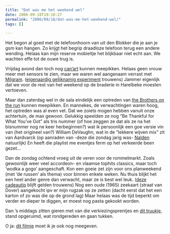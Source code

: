 ```yaml
---
title: "Dat was me het weekend wel"
date: 2006-09-18T19:10:27
permalink: "2006/09/18/dat-was-me-het-weekend-wel/"
tags: []

---
```

Het begon al goed met de telefoonhoorn van uit den Blokker die je aan je gsm kan hangen. Zo krijgt het begrip draadloze telefoon terug een andere wending. Helaas kan mijn reserve mobieltje het blijkbaar niet echt aan. We wachten effe tot de ouwe trug is.

Vrijdag avond dan toch nog [can’art](http://www.canart.tk/ "http://www.canart.tk/") kunnen meepikken. Helaas geen vrouw meer met sensors te zien, maar we waren wel aangenaam verrast met [Milgram](http://myspace.com/milgram "http://myspace.com/milgram"). ([eigenaardig gelijknamig experiment](http://nl.wikipedia.org/wiki/Milgram_experiment "http://nl.wikipedia.org/wiki/Milgram_experiment") trouwens) Jammer eigenlijk dat we voor de rest van het weekend op de braderie in Harelbeke moesten vertoeven.

Maar dan zaterdag wel in de sala eindelijk een optreden van [the Brothers on the run](http://www.brothersontherun.be/ "http://www.brothersontherun.be") kunnen meepikken. En mannekes, de verwachtingen waren hoog, het optreden was al even vet. Dat we zoiets mogen hebben vanuit onze achtertuin, de max gewoon. Gelukkig speelden ze nog “Be Thankful for What You’ve Got” als tris nummer (of hoe zeggen ze dat als ze na het bisnummer nog ne keer herbeginnen?) wat ik persoonlijk een goe versie vin van (het origineel van?) William DeVaughn, wat in de “lekkere wijven mix” zit van Aardvarck (op aanraden van -deze die zondag jarig was- [Nalden](http://www.nalden.net/ "http://www.nalden.net") natuurlijk) En heeft die playlist me eventjes ferm op het verkeerde been gezet…

Dan de zondag ochtend vroeg uit de veren voor de rommelmarkt. Zoals gewoonlijk weer veel accordeon- en vlaamse tophits classics, maar toch ‘wodka a gogo’ aangeschaft. Kon een goeie zet zijn voor ons planweekend (met ‘de russen’ als thema) voor binnen enkele weken. Nu thuis blijkt het een heel ander genre dan verwacht, maar ze is best wel leuk. ([deze cadeautip](http://www.musicstorekoeln.de/nl/global/0_0_G_0_DJE0001390-000/0/0/0/detail/musicstore.html "http://www.musicstorekoeln.de/nl/global/0_0_G_0_DJE0001390-000/0/0/0/detail/musicstore.html") blijft gelden trouwens) Nog een oude (1965) zeekaart (straat van Dover) aangekocht ipv er mijn rugzak op ze zetten (dacht eerst dat het een karton of zo was die op de grond lag) Maar helaas was de tijd beperkt om verder en dieper te diggen, er moest nog pasta gekookt worden.

Dan ’s middags zitten gieren met van die verkiezingsprentjes en [dit truukje](http://mightyillusions.blogspot.com/2006/09/tutorial-make-smiling-person-look.html "http://mightyillusions.blogspot.com/2006/09/tutorial-make-smiling-person-look.html"), stand opgeruimd, wat rondgereden en gaan tukken.

O ja: [dit filmje](http://feeds.feedburner.com/~r/Neatorama/~3/23229883/ "http://feeds.feedburner.com/~r/Neatorama/~3/23229883/") moet ik je ook nog meegeven.
